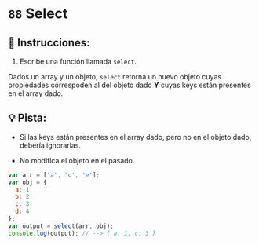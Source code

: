 # `88` Select

## 📝 Instrucciones:

1. Escribe una función llamada `select`.

Dados un array y un objeto, `select` retorna un nuevo objeto cuyas propiedades correspoden al del objeto dado **Y** cuyas keys están presentes en el array dado.

## :bulb: Pista:

+ Si las keys están presentes en el array dado, pero no en el objeto dado, debería ignorarlas.

+ No modifica el objeto en el pasado.

```js
var arr = ['a', 'c', 'e'];
var obj = {
  a: 1,
  b: 2,
  c: 3,
  d: 4
};
var output = select(arr, obj);
console.log(output); // --> { a: 1, c: 3 }
```